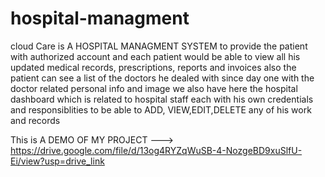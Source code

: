 # hospital-managment
cloud Care is A HOSPITAL MANAGMENT SYSTEM to provide the patient with authorized account and each patient would be able to view all his updated medical records, prescriptions, reports and invoices 
also the patient can see a list of the doctors he dealed with since day one with the doctor related personal info and image 
we also have here the hospital dashboard which is related to hospital staff each with his own credentials and responsiblities to be able to ADD, VIEW,EDIT,DELETE any of his work and records 


This is A DEMO OF MY PROJECT ---> https://drive.google.com/file/d/13og4RYZqWuSB-4-NozgeBD9xuSlfU-Ei/view?usp=drive_link
